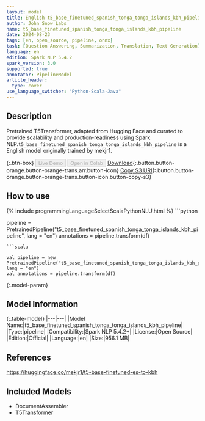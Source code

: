 ```yaml
---
layout: model
title: English t5_base_finetuned_spanish_tonga_tonga_islands_kbh_pipeline pipeline T5Transformer from mekjr1
author: John Snow Labs
name: t5_base_finetuned_spanish_tonga_tonga_islands_kbh_pipeline
date: 2024-08-23
tags: [en, open_source, pipeline, onnx]
task: [Question Answering, Summarization, Translation, Text Generation]
language: en
edition: Spark NLP 5.4.2
spark_version: 3.0
supported: true
annotator: PipelineModel
article_header:
  type: cover
use_language_switcher: "Python-Scala-Java"
---
```


## Description

Pretrained T5Transformer, adapted from Hugging Face and curated to provide scalability and production-readiness using Spark NLP.`t5_base_finetuned_spanish_tonga_tonga_islands_kbh_pipeline` is a English model originally trained by mekjr1.

{:.btn-box}
<button class="button button-orange" disabled>Live Demo</button>
<button class="button button-orange" disabled>Open in Colab</button>
[Download](https://s3.amazonaws.com/auxdata.johnsnowlabs.com/public/models/t5_base_finetuned_spanish_tonga_tonga_islands_kbh_pipeline_en_5.4.2_3.0_1724418165131.zip){:.button.button-orange.button-orange-trans.arr.button-icon}
[Copy S3 URI](s3://auxdata.johnsnowlabs.com/public/models/t5_base_finetuned_spanish_tonga_tonga_islands_kbh_pipeline_en_5.4.2_3.0_1724418165131.zip){:.button.button-orange.button-orange-trans.button-icon.button-copy-s3}

## How to use



<div class="tabs-box" markdown="1">
{% include programmingLanguageSelectScalaPythonNLU.html %}
```python

pipeline = PretrainedPipeline("t5_base_finetuned_spanish_tonga_tonga_islands_kbh_pipeline", lang = "en")
annotations =  pipeline.transform(df)   

```
```scala

val pipeline = new PretrainedPipeline("t5_base_finetuned_spanish_tonga_tonga_islands_kbh_pipeline", lang = "en")
val annotations = pipeline.transform(df)

```
</div>

{:.model-param}
## Model Information

{:.table-model}
|---|---|
|Model Name:|t5_base_finetuned_spanish_tonga_tonga_islands_kbh_pipeline|
|Type:|pipeline|
|Compatibility:|Spark NLP 5.4.2+|
|License:|Open Source|
|Edition:|Official|
|Language:|en|
|Size:|956.1 MB|

## References

https://huggingface.co/mekjr1/t5-base-finetuned-es-to-kbh

## Included Models

- DocumentAssembler
- T5Transformer